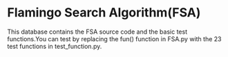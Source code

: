 # Flamingo Search Algorithm(FSA)
This database contains the FSA source code and the basic test functions.You can test by replacing the fun() function in FSA.py with the 23 test functions in test_function.py.





